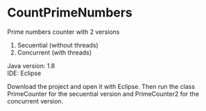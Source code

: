# CountPrimeNumbers
Prime numbers counter with 2 versions
1. Secuential (without threads)
2. Concurrent (with threads)

Java version: 1.8 <br />
IDE: Eclipse

Download the project and open it with Eclipse. Then run the class PrimeCounter for the secuential version and PrimeCounter2 for the concurrent version.
